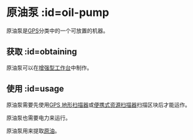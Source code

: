 # 原油泵 :id=oil-pump

原油泵是[GPS](/GPS)分类中的一个可放置的机器。

## 获取 :id=obtaining

原油泵可以在[增强型工作台](/Enhanced-Crafting-Table)中制作。

## 使用 :id=usage

原油泵需要先使用[GPS 地形扫描器](/GPS-Geo-Scanner)或[便携式资源扫描器](/Portable-Geo-Scanner)扫描区块后才能运作。

原油泵也需要电力来运行。

原油泵用来提取[原油](/Bucket-of-Oil)。
